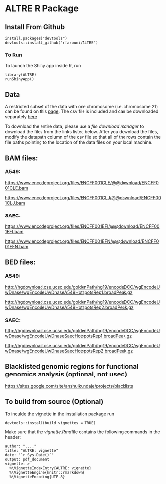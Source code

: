 # ALTRE R Package

## Install From Github

```{R}
install.packages("devtools")
devtools::install_github("rfarouni/ALTRE")
```

### To Run

To launch the Shiny app inside R, run

```{R}
library(ALTRE)
runShinyApp()
```


## Data

A restricted subset of the data with one chromosome (i.e. chromosome 21) can be found on this [page](http://rfarouni.github.io/AltreDataRepo/). The  csv file is included and can be downloaded separately [here](https://raw.githubusercontent.com/rfarouni/AltreDataRepo/master/DNaseEncodeWindows.csv)


To download the entire data, please use a *file download manager* to download the files from the links listed below. After you download the files, modify the datapath column of the csv file so that all of the rows contain the file paths pointing to the location of the data files on your local machine.

## BAM files:

### A549:
https://www.encodeproject.org/files/ENCFF001CLE/@@download/ENCFF001CLE.bam

https://www.encodeproject.org/files/ENCFF001CLJ/@@download/ENCFF001CLJ.bam
 
### SAEC:
https://www.encodeproject.org/files/ENCFF001EFI/@@download/ENCFF001EFI.bam

https://www.encodeproject.org/files/ENCFF001EFN/@@download/ENCFF001EFN.bam

## BED files:

### A549: 
http://hgdownload.cse.ucsc.edu/goldenPath/hg19/encodeDCC/wgEncodeUwDnase/wgEncodeUwDnaseA549HotspotsRep1.broadPeak.gz

http://hgdownload.cse.ucsc.edu/goldenPath/hg19/encodeDCC/wgEncodeUwDnase/wgEncodeUwDnaseA549HotspotsRep2.broadPeak.gz


### SAEC:
http://hgdownload.cse.ucsc.edu/goldenPath/hg19/encodeDCC/wgEncodeUwDnase/wgEncodeUwDnaseSaecHotspotsRep1.broadPeak.gz

http://hgdownload.cse.ucsc.edu/goldenPath/hg19/encodeDCC/wgEncodeUwDnase/wgEncodeUwDnaseSaecHotspotsRep2.broadPeak.gz

## Blacklisted genomic regions for functional genomics analysis (optional, not used)

https://sites.google.com/site/anshulkundaje/projects/blacklists





##  To build from source (Optional)

To inculde the vignette in the installation package run

```{R}
devtools::install(build_vignettes = TRUE)
```

Make sure that the *vignette.Rmd*file contains the following commands in the header:

```{R}
author: "...."
title: "ALTRE: vignette"
date: "`r Sys.Date()`"
output: pdf_document
vignette: >
  %\VignetteIndexEntry{ALTRE: vignette}
  %\VignetteEngine{knitr::rmarkdown}
  %\VignetteEncoding{UTF-8}
```


